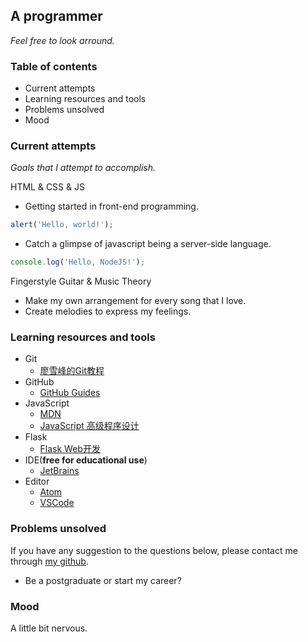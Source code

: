 ## A programmer
_Feel free to look arround._

### Table of contents
- Current attempts
- Learning resources and tools
- Problems unsolved
- Mood

### Current attempts
_Goals that I attempt to accomplish._

HTML & CSS & JS
- Getting started in front-end programming.
```js
alert('Hello, world!');
```
- Catch a glimpse of javascript being a server-side language.
```js
console.log('Hello, NodeJS!');
```

Fingerstyle Guitar & Music Theory
  - Make my own arrangement for every song that I love.
  - Create melodies to express my feelings.

### Learning resources and tools
- Git
  - [廖雪峰的Git教程](https://www.liaoxuefeng.com/wiki/0013739516305929606dd18361248578c67b8067c8c017b000)
- GitHub
  - [GitHub Guides](https://guides.github.com/)
- JavaScript
  - [MDN](https://developer.mozilla.org)
  - [JavaScript 高级程序设计](https://book.douban.com/subject/10546125/)
- Flask
  - [Flask Web开发](https://book.douban.com/subject/26274202/)
- IDE(__free for educational use__)
  - [JetBrains](http://www.jetbrains.com/)
- Editor
  - [Atom](https://atom.io/)
  - [VSCode](https://code.visualstudio.com/)

### Problems unsolved
If you have any suggestion to the questions below, please contact me through [my github](https://github.com/Rabbit-A512).
- Be a postgraduate or start my career?

### Mood
A little bit nervous.
